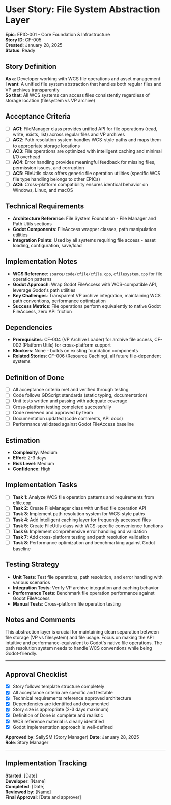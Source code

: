 # User Story: File System Abstraction Layer

**Epic**: EPIC-001 - Core Foundation & Infrastructure  
**Story ID**: CF-005  
**Created**: January 28, 2025  
**Status**: Ready

## Story Definition
**As a**: Developer working with WCS file operations and asset management  
**I want**: A unified file system abstraction that handles both regular files and VP archives transparently  
**So that**: All WCS systems can access files consistently regardless of storage location (filesystem vs VP archive)

## Acceptance Criteria
- [ ] **AC1**: FileManager class provides unified API for file operations (read, write, exists, list) across regular files and VP archives
- [ ] **AC2**: Path resolution system handles WCS-style paths and maps them to appropriate storage locations
- [ ] **AC3**: File operations are optimized with intelligent caching and minimal I/O overhead
- [ ] **AC4**: Error handling provides meaningful feedback for missing files, permission issues, and corruption
- [ ] **AC5**: FileUtils class offers generic file operation utilities (specific WCS file type handling belongs to other EPICs)
- [ ] **AC6**: Cross-platform compatibility ensures identical behavior on Windows, Linux, and macOS

## Technical Requirements
- **Architecture Reference**: File System Foundation - File Manager and Path Utils sections
- **Godot Components**: FileAccess wrapper classes, path manipulation utilities
- **Integration Points**: Used by all systems requiring file access - asset loading, configuration, save/load

## Implementation Notes
- **WCS Reference**: `source/code/cfile/cfile.cpp`, `cfilesystem.cpp` for file operation patterns
- **Godot Approach**: Wrap Godot FileAccess with WCS-compatible API, leverage Godot's path utilities
- **Key Challenges**: Transparent VP archive integration, maintaining WCS path conventions, performance optimization
- **Success Metrics**: File operations perform equivalently to native Godot FileAccess, zero API friction

## Dependencies
- **Prerequisites**: CF-004 (VP Archive Loader) for archive file access, CF-002 (Platform Utils) for cross-platform support
- **Blockers**: None - builds on existing foundation components
- **Related Stories**: CF-006 (Resource Caching), all future file-dependent systems

## Definition of Done
- [ ] All acceptance criteria met and verified through testing
- [ ] Code follows GDScript standards (static typing, documentation)
- [ ] Unit tests written and passing with adequate coverage
- [ ] Cross-platform testing completed successfully
- [ ] Code reviewed and approved by team
- [ ] Documentation updated (code comments, API docs)
- [ ] Performance validated against Godot FileAccess baseline

## Estimation
- **Complexity**: Medium
- **Effort**: 2-3 days
- **Risk Level**: Medium
- **Confidence**: High

## Implementation Tasks
- [ ] **Task 1**: Analyze WCS file operation patterns and requirements from cfile.cpp
- [ ] **Task 2**: Create FileManager class with unified file operation API
- [ ] **Task 3**: Implement path resolution system for WCS-style paths
- [ ] **Task 4**: Add intelligent caching layer for frequently accessed files
- [ ] **Task 5**: Create FileUtils class with WCS-specific convenience functions
- [ ] **Task 6**: Implement comprehensive error handling and validation
- [ ] **Task 7**: Add cross-platform testing and path resolution validation
- [ ] **Task 8**: Performance optimization and benchmarking against Godot baseline

## Testing Strategy
- **Unit Tests**: Test file operations, path resolution, and error handling with various scenarios
- **Integration Tests**: Verify VP archive integration and caching behavior
- **Performance Tests**: Benchmark file operation performance against Godot FileAccess
- **Manual Tests**: Cross-platform file operation testing

## Notes and Comments
This abstraction layer is crucial for maintaining clean separation between file storage (VP vs filesystem) and file usage. Focus on making the API intuitive and performance-equivalent to Godot's native file operations. The path resolution system needs to handle WCS conventions while being Godot-friendly.

---

## Approval Checklist
- [x] Story follows template structure completely
- [x] All acceptance criteria are specific and testable
- [x] Technical requirements reference approved architecture
- [x] Dependencies are identified and documented
- [x] Story size is appropriate (2-3 days maximum)
- [x] Definition of Done is complete and realistic
- [x] WCS reference material is clearly identified
- [x] Godot implementation approach is well-defined

**Approved by**: SallySM (Story Manager) **Date**: January 28, 2025  
**Role**: Story Manager

---

## Implementation Tracking
**Started**: [Date]  
**Developer**: [Name]  
**Completed**: [Date]  
**Reviewed by**: [Name]  
**Final Approval**: [Date and approver]